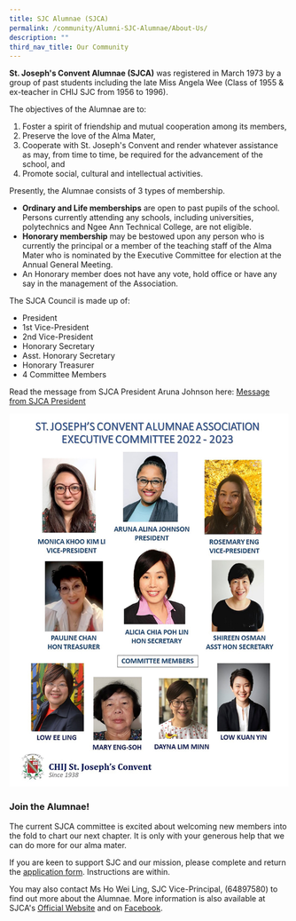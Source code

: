 ```yaml
---
title: SJC Alumnae (SJCA)
permalink: /community/Alumni-SJC-Alumnae/About-Us/
description: ""
third_nav_title: Our Community
---
```

**St. Joseph's Convent Alumnae (SJCA)** was registered in March 1973 by a group of past students including the late Miss Angela Wee (Class of 1955 & ex-teacher in CHIJ SJC from 1956 to 1996).

The objectives of the Alumnae are to:
1. Foster a spirit of friendship and mutual cooperation among its members,
2. Preserve the love of the Alma Mater,
3. Cooperate with St. Joseph's Convent and render whatever assistance as may, from time to time, be required for the advancement of the school, and 
4. Promote social, cultural and intellectual activities.

Presently, the Alumnae consists of 3 types of membership.

*   **Ordinary and Life memberships** are open to past pupils of the school. Persons currently attending any schools, including universities, polytechnics and Ngee Ann Technical College, are not eligible.
*   **Honorary membership** may be bestowed upon any person who is currently the principal or a member of the teaching staff of the Alma Mater who is nominated by the Executive Committee for election at the Annual General Meeting.
*   An Honorary member does not have any vote, hold office or have any say in the management of the Association.

The SJCA Council is made up of:
*   President
*   1st Vice-President
*   2nd Vice-President
*   Honorary Secretary
*   Asst. Honorary Secretary
*   Honorary Treasurer
*   4 Committee Members

Read the message from SJCA President Aruna Johnson here: [Message from SJCA President](/files/Our%20Community%20(PSG%20&%20SJCA)/Message%20From%20SJCA%20President.pdf)

![](/images/About%20us/Our%20Community/SJC%20Alumnae/Alumnae%20Committee.png)

### Join the Alumnae!

The current SJCA committee is excited about welcoming new members into the fold to chart our next chapter. It is only with your generous help that we can do more for our alma mater.

If you are keen to support SJC and our mission, please complete and return the [application form](https://chijstjosephsconvent.moe.edu.sg/qql/slot/u160/2023/Community/Alumnae/SJC%20Alumnae%20Membership%20Form%202023.pdf). Instructions are within.

You may also contact Ms Ho Wei Ling, SJC Vice-Principal, (64897580) to find out more about the Alumnae. More information is also available at SJCA's [Official Website](https://sjcalumnae.wordpress.com/) and on [Facebook](https://www.facebook.com/SJCAlumnae).